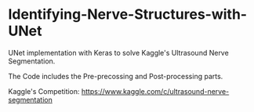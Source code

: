 # Identifying-Nerve-Structures-with-UNet

UNet implementation with Keras to solve Kaggle's Ultrasound Nerve Segmentation.

The Code includes the Pre-precossing and Post-processing parts.

Kaggle's Competition: https://www.kaggle.com/c/ultrasound-nerve-segmentation

